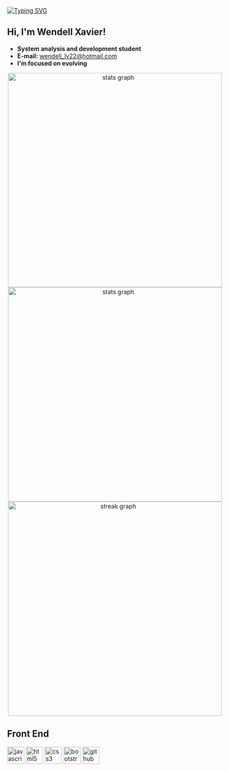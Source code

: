 <a href="https://git.io/typing-svg"><img src="https://readme-typing-svg.demolab.com/?font=Fira+Code&pause=1000&width=435&lines=Hello!+Welcome+to+my+GitHub+profile." alt="Typing SVG" /></a>

## Hi, I'm Wendell Xavier!

- **System analysis and development student**
- **E-mail:** [wendell_lv22@hotmail.com](mailto:wendell_lv22@hotmail.com)
- **I'm focused on evolving**

<div align="center">
    <img loading="lazy" height="500" width="500" alt="stats graph" src="https://github-readme-stats.vercel.app/api/top-langs/?username=wendellxavier25&layout=compact&langs_count=7&theme=dracula&locale=en&hide_border=true" />
    <img height="500" width="500" src="https://github-readme-stats.vercel.app/api?username=wendellxavier25&hide_title=false&show_icons=true&include_all_commits=true&count_private=true&disable_animations=false&theme=dracula&locale=en&hide_border=true&border_radius=50&order=3" alt="stats graph" />
    <img height="500" width="500" src="https://streak-stats.demolab.com?user=wendellxavier25&locale=en&mode=daily&theme=dracula&hide_border=true&border_radius=50&order=3" alt="streak graph" />
</div>

## Front End

<div align="left">
    <img src="https://cdn.jsdelivr.net/gh/devicons/devicon/icons/javascript/javascript-original.svg" height="40" alt="javascript logo" />
    <img src="https://cdn.jsdelivr.net/gh/devicons/devicon/icons/html5/html5-original.svg" height="40" alt="html5 logo" />
    <img src="https://cdn.jsdelivr.net/gh/devicons/devicon/icons/css3/css3-original.svg" height="40" alt="css3 logo" />
    <img src="https://cdn.jsdelivr.net/gh/devicons/devicon/icons/bootstrap/bootstrap-original.svg" height="40" alt="bootstrap logo" />
    <img src="https://cdn.jsdelivr.net/gh/devicons/devicon/icons/github/github-original.svg" height="40" alt="github logo" />
</div>


